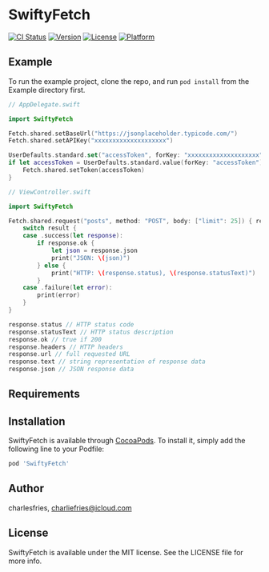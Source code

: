 # SwiftyFetch

[![CI Status](https://img.shields.io/travis/charlesfries/SwiftyFetch.svg?style=flat)](https://travis-ci.org/charlesfries/SwiftyFetch)
[![Version](https://img.shields.io/cocoapods/v/SwiftyFetch.svg?style=flat)](https://cocoapods.org/pods/SwiftyFetch)
[![License](https://img.shields.io/cocoapods/l/SwiftyFetch.svg?style=flat)](https://cocoapods.org/pods/SwiftyFetch)
[![Platform](https://img.shields.io/cocoapods/p/SwiftyFetch.svg?style=flat)](https://cocoapods.org/pods/SwiftyFetch)

## Example

To run the example project, clone the repo, and run `pod install` from the Example directory first.

```swift
// AppDelegate.swift

import SwiftyFetch

Fetch.shared.setBaseUrl("https://jsonplaceholder.typicode.com/")
Fetch.shared.setAPIKey("xxxxxxxxxxxxxxxxxxxx")

UserDefaults.standard.set("accessToken", forKey: "xxxxxxxxxxxxxxxxxxxx") // <- for testing; should be set by your auth controller
if let accessToken = UserDefaults.standard.value(forKey: "accessToken") as? String {
    Fetch.shared.setToken(accessToken)
}
```

```swift
// ViewController.swift

import SwiftyFetch

Fetch.shared.request("posts", method: "POST", body: ["limit": 25]) { result in
    switch result {
    case .success(let response):
        if response.ok {
            let json = response.json
            print("JSON: \(json)")
        } else {
            print("HTTP: \(response.status), \(response.statusText)")
        }
    case .failure(let error):
        print(error)
    }
}
```

```swift
response.status // HTTP status code
response.statusText // HTTP status description
response.ok // true if 200
response.headers // HTTP headers
response.url // full requested URL
response.text // string representation of response data
response.json // JSON response data
```

## Requirements

## Installation

SwiftyFetch is available through [CocoaPods](https://cocoapods.org). To install
it, simply add the following line to your Podfile:

```ruby
pod 'SwiftyFetch'
```

## Author

charlesfries, charliefries@icloud.com

## License

SwiftyFetch is available under the MIT license. See the LICENSE file for more info.
